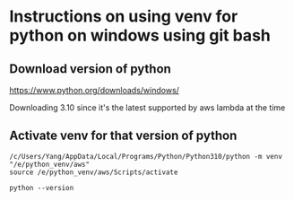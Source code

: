 # Instructions on using venv for python on windows using git bash
## Download version of python
https://www.python.org/downloads/windows/

Downloading 3.10 since it's the latest supported by aws lambda at the time

## Activate venv for that version of python
```
/c/Users/Yang/AppData/Local/Programs/Python/Python310/python -m venv "/e/python_venv/aws"
source /e/python_venv/aws/Scripts/activate

python --version
```